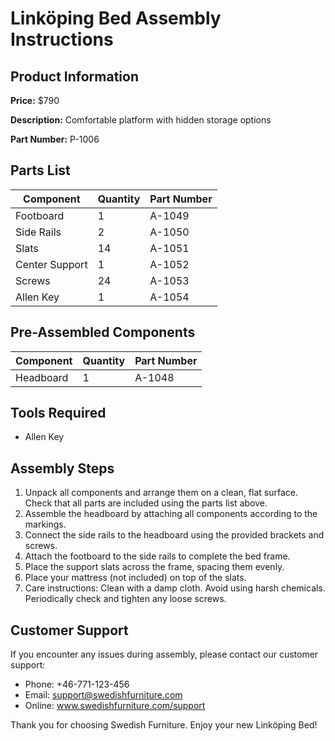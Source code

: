 # Linköping Bed Assembly Instructions

## Product Information

**Price:** $790

**Description:** Comfortable platform with hidden storage options

**Part Number:** P-1006

## Parts List

| Component | Quantity | Part Number |
|----------|----------|------------|
| Footboard | 1 | A-1049 |
| Side Rails | 2 | A-1050 |
| Slats | 14 | A-1051 |
| Center Support | 1 | A-1052 |
| Screws | 24 | A-1053 |
| Allen Key | 1 | A-1054 |

## Pre-Assembled Components

| Component | Quantity | Part Number |
|----------|----------|------------|
| Headboard | 1 | A-1048 |

## Tools Required

- Allen Key

## Assembly Steps

1. Unpack all components and arrange them on a clean, flat surface. Check that all parts are included using the parts list above.
2. Assemble the headboard by attaching all components according to the markings.
3. Connect the side rails to the headboard using the provided brackets and screws.
4. Attach the footboard to the side rails to complete the bed frame.
5. Place the support slats across the frame, spacing them evenly.
6. Place your mattress (not included) on top of the slats.
7. Care instructions: Clean with a damp cloth. Avoid using harsh chemicals. Periodically check and tighten any loose screws.

## Customer Support

If you encounter any issues during assembly, please contact our customer support:

- Phone: +46-771-123-456
- Email: support@swedishfurniture.com
- Online: www.swedishfurniture.com/support

Thank you for choosing Swedish Furniture. Enjoy your new Linköping Bed!
